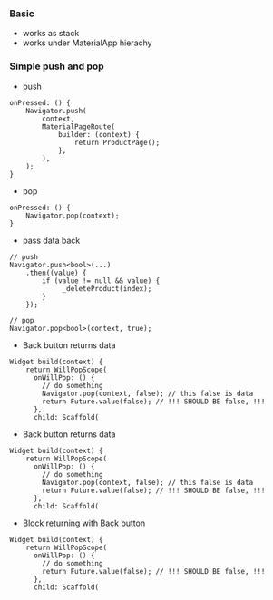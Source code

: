 ### Basic
  - works as stack
  - works under MaterialApp hierachy

### Simple push and pop
  - push
```
onPressed: () {
    Navigator.push(
        context,
        MaterialPageRoute(
            builder: (context) {
                return ProductPage();
            },
        ),
    );
}
```
  - pop
```
onPressed: () {
    Navigator.pop(context);
}
```
  - pass data back
```
// push
Navigator.push<bool>(...)
    .then((value) {
        if (value != null && value) {
             _deleteProduct(index);
        }
    });

// pop
Navigator.pop<bool>(context, true);
```
  - Back button returns data
```
Widget build(context) {
    return WillPopScope(
      onWillPop: () {
        // do something
        Navigator.pop(context, false); // this false is data
        return Future.value(false); // !!! SHOULD BE false, !!!
      },
      child: Scaffold(
```
  - Back button returns data
```
Widget build(context) {
    return WillPopScope(
      onWillPop: () {
        // do something
        Navigator.pop(context, false); // this false is data
        return Future.value(false); // !!! SHOULD BE false, !!!
      },
      child: Scaffold(
```
  - Block returning with Back button
```
Widget build(context) {
    return WillPopScope(
      onWillPop: () {
        // do something
        return Future.value(false); // !!! SHOULD BE false, !!!
      },
      child: Scaffold(
```


